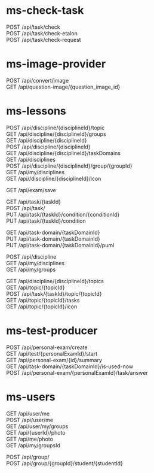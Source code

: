 # ms-check-task
POST    /api/task/check <br>
POST    /api/task/check-etalon <br>
POST    /api/task/check-request <br>

# ms-image-provider
POST    /api/convert/image <br>
GET     /api/question-image/{question_image_id} <br>

# ms-lessons
POST    /api/discipline/{disciplineId}/topic <br>
GET     /api/discipline/{disciplineId}/groups <br>
GET     /api/discipline/{disciplineId} <br>
POST    /api/discipline/{disciplineId} <br>
GET     /api/discipline/{disciplineId}/taskDomains <br>
GET     /api/disciplines <br>
POST    /api/discipline/{disciplineId}/group/{groupId} <br>
GET     /api/my/disciplines <br>
GET     /api//discipline/{disciplineId}/icon <br>

GET     /api/exam/save

GET     /api/task/{taskId} <br>
POST    /api/task/ <br>
PUT     /api/task/{taskId}/condition/{conditionId} <br>
PUT     /api/task/{taskId}/condition <br>

GET     /api/task-domain/{taskDomainId} <br>
PUT     /api/task-domain/{taskDomainId} <br>
PUT     /api/task-domain/{taskDomainId}/puml <br>

POST    /api/discipline <br>
GET     /api/my/disciplines <br>
GET     /api/my/groups <br>             

GET     /api/discipline/{disciplineId}/topics <br>
GET     /api/topic/{topicId} <br>
POST    /api/task/{taskId}/topic/{topicId} <br>
GET     /api/topic/{topicId}/tasks <br>
GET     /api/topic/{topicId}/icon <br>

# ms-test-producer
POST    /api/personal-exam/create <br>
GET     /api/test/{personalExamId}/start <br>
GET     /api/personal-exam/{id}/summary <br>
GET     /api/task-domain/{taskDomainId}/is-used-now <br>
POST    /api/personal-exam/{personalExamId}/task/answer <br>

# ms-users
GET     /api/user/me <br>
POST    /api/user/me <br>
GET     /api/user/my/groups <br>
GET     /api/{userId}/photo <br>
GET     /api/me/photo <br>
GET     /api/my/groupsId <br>

POST    /api/group/ <br>
POST    /api/group/{groupId}/student/{studentId} <br>